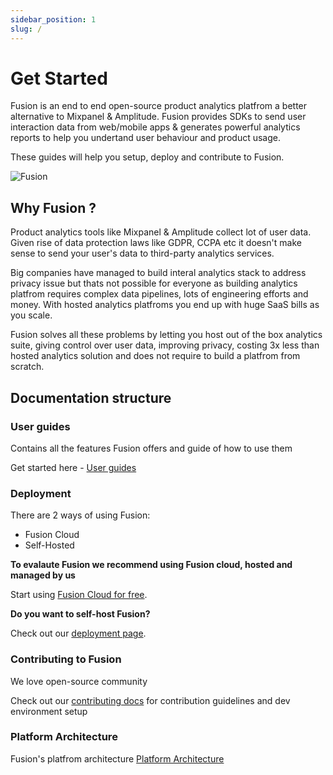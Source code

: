 ```yaml
---
sidebar_position: 1
slug: /
---
```


# Get Started

Fusion is an end to end open-source product analytics platfrom a better alternative to Mixpanel & Amplitude. Fusion provides SDKs to send user interaction data from web/mobile apps & generates powerful analytics reports to help you undertand user behaviour and product usage.

These guides will help you setup, deploy and contribute to Fusion.

![Fusion](https://raw.githubusercontent.com/fusion-hq/fusion/main/doc/fusion-dashboard-graphs.png "Fusion")

## Why Fusion ?

Product analytics tools like Mixpanel & Amplitude collect lot of user data. Given rise of data protection laws like GDPR, CCPA etc it doesn't make sense to send your user's data to third-party analytics services.

Big companies have managed to build interal analytics stack to address privacy issue but thats not possible for everyone as building analytics platfrom requires complex data pipelines, lots of engineering efforts and money. With hosted analytics platfroms you end up with huge SaaS bills as you scale.

Fusion solves all these problems by letting you host out of the box analytics suite, giving control over user data, improving privacy, costing 3x less than hosted analytics solution and does not require to build a platfrom from scratch.

## Documentation structure

### User guides

Contains all the features Fusion offers and guide of how to use them

Get started here - [User guides](/user-guides/overview)

### Deployment

There are 2 ways of using Fusion:

- Fusion Cloud
- Self-Hosted

**To evalaute Fusion we recommend using Fusion cloud, hosted and managed by us**

Start using [Fusion Cloud for free](https://app.fusionhq.co).

**Do you want to self-host Fusion?**

Check out our [deployment page](/Deployment/Req).

### Contributing to Fusion

We love open-source community

Check out our [contributing docs](/Contributing/req) for contribution guidelines and dev environment setup

### Platform Architecture

Fusion's platfrom architecture [Platform Architecture](/architecture)
